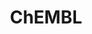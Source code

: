 ---
bigquery: https://console.cloud.google.com/bigquery?p=patents-public-data&d=ebi_chembl&page=dataset
citation: '"The ChEMBL database in 2017." Anna Gaulton, Anne Hersey, Michał Nowotka,
  A Patrícia Bento, Jon Chambers, David Mendez, Prudence Mutowo, Francis Atkinson,
  Louisa J Bellis, Elena Cibrián-Uhalte, Mark Davies, Nathan Dedman, Anneli Karlsson,
  María Paula Magariños, John P Overington, George Papadatos, Ines Smit, Andrew R
  Leach Nucleic acids Research (2017) 45 (Database Issue), D945-D954'
contributors: European Bioinformatics Institute
cost: None
description: ChEMBL Data is a manually curated database of small molecules used in
  drug discovery, including information about existing patented drugs.
documentation: 'schema: https://www.ebi.ac.uk/chembl/db_schema


  '
last_edit: 04/12/2022, 06:53:35
location: https://console.cloud.google.com/marketplace/product/google_patents_public_datasets/chembl
maintained_by: EMBL-EBI, an outstation of European Molecular Biology Laboratory
related_publications: '

  ChEMBL: towards direct deposition of bioassay data.


  Mendez D, Gaulton A, Bento AP, Chambers J, De Veij M, Félix E, Magariños MP, Mosquera
  JF, Mutowo P, Nowotka M, Gordillo-Marañón M, Hunter F, Junco L, Mugumbate G, Rodriguez-Lopez
  M, Atkinson F, Bosc N, Radoux CJ, Segura-Cabrera A, Hersey A, Leach AR.


  — Nucleic Acids Res. 2019; 47(D1):D930-D940. doi: 10.1093/nar/gky1075

  '
schema_fields:
- isoform
- heavy_atoms
- smid
- domain_name
- assay_category
- doc_type
- met_comment
- standard_upper_value
- first_page
- disease_efficacy
- mc_tax_id
- assay_id
- mol_irac_id
- assay_type
- action_type
- binding_site_comment
- molfile
- subgroup
- end_position
- pref_name
- cl_lincs_id
- units
- year
- confidence
- met_id
- last_active
- pathway_key
- l8
- research_stem
- cidx
- activity_count
- warning_id
- level1
- country
- assay_source
- sequence_md5sum
- aspect
- site_residues
- withdrawn_class
- last_page
- activity_id
- therapeutic_flag
- component_synonym
- cell_ontology_id
- selectivity_comment
- prediction_method
- oc_id
- alogp
- src_id
- standard_inchi_key
- assay_strain
- parent_type
- drug_product_flag
- hba
- doi
- enzyme_tid
- comp_class_id
- comp_go_id
- first_in_class
- usan_year
- availability_type
- level4_description
- level1_description
- std_act_id
- acd_logd
- frac_class_id
- molecular_mechanism
- oral
- short_name
- version
- actsm_id
- bao_endpoint
- drugind_id
- metabolite_record_id
- mc_target_type
- biocomp_id
- mechanism_comment
- first_approval
- usan_stem_id
- major_class
- creation_date
- tissue_id
- issue
- description
- acd_most_bpka
- updated_on
- ref_type
- pchembl_value
- prod_pat_id
- src_compound_id
- comments
- num_lipinski_ro5_violations
- frac_code
- withdrawn_country
- entity_type
- assay_tissue
- approval_date
- ddd_units
- drug_substance_flag
- abstract
- usan_substem
- formulation_id
- co_stem_id
- warning_description
- delist_flag
- compd_id
- normal_range_min
- mc_target_name
- sequence
- parent_molregno
- cell_source_tissue
- alert_name
- cell_source_tax_id
- src_short_name
- published_type
- bao_id
- molregno
- hrac_class_id
- indication_class
- parenteral
- patent_use_code
- doc_id
- activity_comment
- standard_units
- res_stem_id
- l7
- num_ro5_violations
- status
- bei
- normal_range_max
- as_id
- result_flag
- le
- journal
- max_phase
- downgraded
- accession
- related_tid
- relationship_type
- stem
- aromatic_rings
- applicant_full_name
- domain_description
- uberon_id
- strength
- relationship_desc
- alert_set_id
- set_name
- ref_url
- value
- assay_test_type
- cx_logd
- l4
- cell_description
- ddd_value
- component_id
- authors
- active_ingredient
- ref_id
- targrel_id
- assay_desc
- molecular_species
- upper_value
- tid_fixed
- db_version
- direct_interaction
- efo_term
- mc_target_accession
- chebi_par_id
- volume
- hbd_lipinski
- dosage_form
- pubmed_id
- full_mwt
- go_id
- cx_most_apka
- sei
- caloha_id
- enzyme_name
- substrate_record_id
- max_phase_for_ind
- l2
- level2_description
- target_mapping
- ridx
- entity_id
- level2
- component_type
- nda_type
- class_type
- class_level
- helm_notation
- polymer_flag
- irac_class_id
- compound_key
- active_molregno
- mw_freebase
- num_alerts
- cx_logp
- publication_number
- topical
- trade_name
- published_relation
- qed_weighted
- species_group_flag
- parameter_value
- warning_country
- variant_id
- synonyms
- standard_relation
- assay_subcellular_fraction
- ddd_id
- updated_by
- cell_id
- ap_id
- standard_text_value
- predbind_id
- rgid
- cellosaurus_id
- mutation
- record_id
- priority
- mw_monoisotopic
- label
- psa
- indref_id
- pathway_id
- chembl_id
- assay_cell_type
- name
- rtb
- source_domain_id
- published_units
- level3
- source
- compsyn_id
- ddd_admr
- patent_id
- parameter_type
- title
- relationship
- level4
- job_id
- canonical_smiles
- submission_date
- company
- atc_code
- full_molformula
- smarts
- text_value
- standard_type
- site_id
- lle
- ass_cls_map_id
- withdrawn_reason
- mesh_id
- standard_value
- mol_atc_id
- bao_format
- bto_id
- targcomp_id
- log_id
- target_type
- mec_id
- patent_no
- level3_description
- efo_id
- qudt_units
- hbd
- stem_class
- mesh_heading
- homologue
- prodrug
- orig_description
- syn_type
- who_extra
- assay_param_id
- mc_organism
- assay_tax_id
- dosed_ingredient
- toid
- potential_duplicate
- inorganic_flag
- patent_expire_date
- protclasssyn_id
- start_position
- previous_company
- idx
- chirality
- tax_id
- met_conversion
- mol_frac_id
- metref_id
- type
- domain_id
- target_desc
- protein_class_desc
- l6
- molecule_type
- usan_stem_definition
- l1
- product_id
- tbl
- organism
- ad_type
- cpd_str_alert_id
- withdrawn_year
- standard_flag
- domain_type
- protein_class_synonym
- irac_code
- l3
- drug_record_id
- assay_class_id
- src_assay_id
- sitecomp_id
- src_description
- acd_most_apka
- definition
- black_box_warning
- curation_comment
- mol_hrac_id
- who_name
- warning_class
- molsyn_id
- mechanism_of_action
- structure_type
- data_validity_comment
- alert_id
- innovator_company
- acd_logp
- withdrawn_flag
- mecref_id
- warning_year
- cell_name
- path
- stat
- parent_go_id
- route
- curated_by
- uo_units
- annotation
- hba_lipinski
- ro3_pass
- warning_type
- db_source
- site_name
- ingredient
- published_value
- confidence_score
- warnref_id
- ddd_comment
- cell_source_organism
- clo_id
- assay_organism
- level5
- hrac_code
- l5
- relation
- protein_class_id
- aidx
- tid
- cx_most_bpka
- compound_name
- natural_product
- usan_stem
- parent_id
- standard_inchi
shortname: chembl
tags:
- biotechnology
- health
- chemical
- bioinformatics
- medical
terms_of_use: CC BY-SA 3.0
title: ChEMBL
uuid: e232a192-965c-4ec9-904c-155b6dfe56c5
---